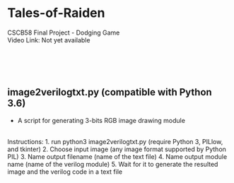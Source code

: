 # Tales-of-Raiden
CSCB58 Final Project -  Dodging Game
<br />
Video Link: Not yet available
<br />
<br />
<br />
<br />
<br />
## image2verilogtxt.py (compatible with Python 3.6)
- A script for generating 3-bits RGB image drawing module
<br />
Instructions:
1. run python3 image2verilogtxt.py (require Python 3, PILlow, and tkinter)
2. Choose input image (any image format supported by Python PIL)
3. Name output filename (name of the text file)
4. Name output module name (name of the verilog module)
5. Wait for it to generate the resulted image and the verilog code in a text file
